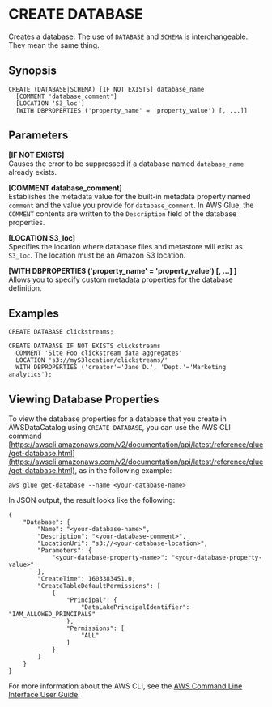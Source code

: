 # CREATE DATABASE<a name="create-database"></a>

Creates a database\. The use of `DATABASE` and `SCHEMA` is interchangeable\. They mean the same thing\.

## Synopsis<a name="synopsis"></a>

```
CREATE (DATABASE|SCHEMA) [IF NOT EXISTS] database_name
  [COMMENT 'database_comment']
  [LOCATION 'S3_loc']
  [WITH DBPROPERTIES ('property_name' = 'property_value') [, ...]]
```

## Parameters<a name="parameters"></a>

**\[IF NOT EXISTS\]**  
Causes the error to be suppressed if a database named `database_name` already exists\.

**\[COMMENT database\_comment\]**  
Establishes the metadata value for the built\-in metadata property named `comment` and the value you provide for `database_comment`\. In AWS Glue, the `COMMENT` contents are written to the `Description` field of the database properties\.

**\[LOCATION S3\_loc\]**  
Specifies the location where database files and metastore will exist as `S3_loc`\. The location must be an Amazon S3 location\.

**\[WITH DBPROPERTIES \('property\_name' = 'property\_value'\) \[, \.\.\.\] \]**  
Allows you to specify custom metadata properties for the database definition\.

## Examples<a name="examples"></a>

```
CREATE DATABASE clickstreams;
```

```
CREATE DATABASE IF NOT EXISTS clickstreams
  COMMENT 'Site Foo clickstream data aggregates'
  LOCATION 's3://myS3location/clickstreams/'
  WITH DBPROPERTIES ('creator'='Jane D.', 'Dept.'='Marketing analytics');
```

## Viewing Database Properties<a name="create-database-viewing-properties"></a>

To view the database properties for a database that you create in AWSDataCatalog using `CREATE DATABASE`, you can use the AWS CLI command [https://awscli.amazonaws.com/v2/documentation/api/latest/reference/glue/get-database.html](https://awscli.amazonaws.com/v2/documentation/api/latest/reference/glue/get-database.html), as in the following example:

```
aws glue get-database --name <your-database-name>
```

In JSON output, the result looks like the following:

```
{
    "Database": {
        "Name": "<your-database-name>",
        "Description": "<your-database-comment>",
        "LocationUri": "s3://<your-database-location>",
        "Parameters": {
            "<your-database-property-name>": "<your-database-property-value>"
        },
        "CreateTime": 1603383451.0,
        "CreateTableDefaultPermissions": [
            {
                "Principal": {
                    "DataLakePrincipalIdentifier": "IAM_ALLOWED_PRINCIPALS"
                },
                "Permissions": [
                    "ALL"
                ]
            }
        ]
    }
}
```

For more information about the AWS CLI, see the [AWS Command Line Interface User Guide](https://docs.aws.amazon.com/cli/latest/userguide/)\.
